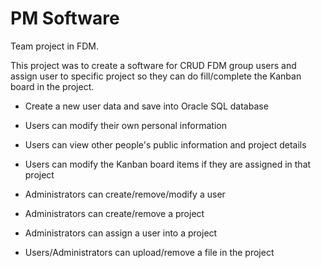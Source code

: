 # PM Software

Team project in FDM.

This project was to create a software for CRUD FDM group users and assign user to specific project so they can do fill/complete the Kanban board in the project. 
- Create a new user data and save into Oracle SQL database
- Users can modify their own personal information
- Users can view other people's public information and project details
- Users can modify the Kanban board items if they are assigned in that project

- Administrators can create/remove/modify a user
- Administrators can create/remove a project
- Administrators can assign a user into a project

- Users/Administrators can upload/remove a file in the project
